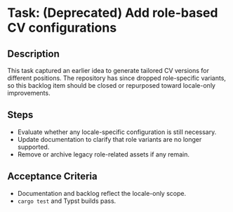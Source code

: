# Task: (Deprecated) Add role-based CV configurations

## Description
This task captured an earlier idea to generate tailored CV versions for different positions. The repository has since dropped role-specific variants, so this backlog item should be closed or repurposed toward locale-only improvements.

## Steps
- Evaluate whether any locale-specific configuration is still necessary.
- Update documentation to clarify that role variants are no longer supported.
- Remove or archive legacy role-related assets if any remain.

## Acceptance Criteria
- Documentation and backlog reflect the locale-only scope.
- `cargo test` and Typst builds pass.
